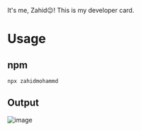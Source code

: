 It's me, Zahid😉! This is my developer card.

# Usage

## npm

```
npx zahidmohammd
```

## Output

![image](https://user-images.githubusercontent.com/73209159/222517711-4f2bd2e9-cf46-4dad-bd99-b18e0018f63a.png)

